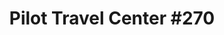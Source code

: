 ---
title: "Pilot Travel Center #270"
url: /knoxville/pilot-travel-center-270/
shop: convenience
---